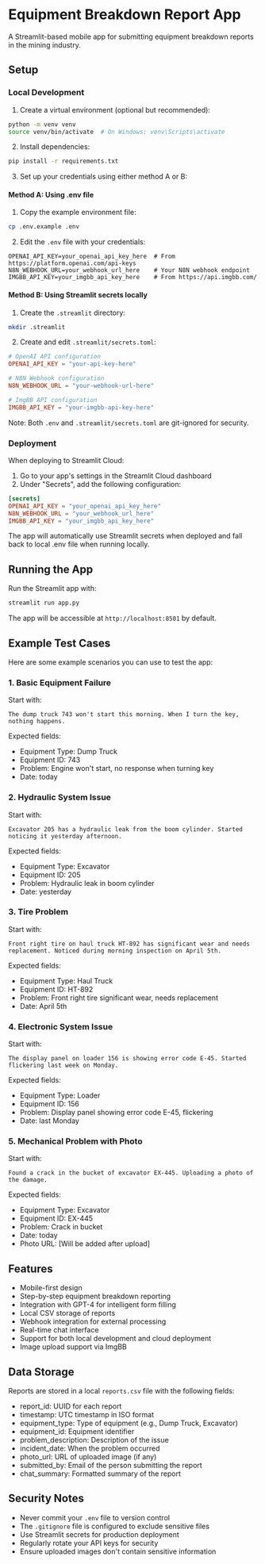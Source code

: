 # Equipment Breakdown Report App

A Streamlit-based mobile app for submitting equipment breakdown reports in the mining industry.

## Setup

### Local Development

1. Create a virtual environment (optional but recommended):
```bash
python -m venv venv
source venv/bin/activate  # On Windows: venv\Scripts\activate
```

2. Install dependencies:
```bash
pip install -r requirements.txt
```

3. Set up your credentials using either method A or B:

#### Method A: Using .env file
1. Copy the example environment file:
```bash
cp .env.example .env
```

2. Edit the `.env` file with your credentials:
```
OPENAI_API_KEY=your_openai_api_key_here  # From https://platform.openai.com/api-keys
N8N_WEBHOOK_URL=your_webhook_url_here    # Your N8N webhook endpoint
IMGBB_API_KEY=your_imgbb_api_key_here    # From https://api.imgbb.com/
```

#### Method B: Using Streamlit secrets locally
1. Create the `.streamlit` directory:
```bash
mkdir .streamlit
```

2. Create and edit `.streamlit/secrets.toml`:
```toml
# OpenAI API configuration
OPENAI_API_KEY = "your-api-key-here"

# N8N Webhook configuration
N8N_WEBHOOK_URL = "your-webhook-url-here"

# ImgBB API configuration
IMGBB_API_KEY = "your-imgbb-api-key-here"
```

Note: Both `.env` and `.streamlit/secrets.toml` are git-ignored for security.

### Deployment

When deploying to Streamlit Cloud:

1. Go to your app's settings in the Streamlit Cloud dashboard
2. Under "Secrets", add the following configuration:
```toml
[secrets]
OPENAI_API_KEY = "your_openai_api_key_here"
N8N_WEBHOOK_URL = "your_webhook_url_here"
IMGBB_API_KEY = "your_imgbb_api_key_here"
```

The app will automatically use Streamlit secrets when deployed and fall back to local .env file when running locally.

## Running the App

Run the Streamlit app with:
```bash
streamlit run app.py
```

The app will be accessible at `http://localhost:8501` by default.

## Example Test Cases

Here are some example scenarios you can use to test the app:

### 1. Basic Equipment Failure
Start with:
```
The dump truck 743 won't start this morning. When I turn the key, nothing happens.
```
Expected fields:
- Equipment Type: Dump Truck
- Equipment ID: 743
- Problem: Engine won't start, no response when turning key
- Date: today

### 2. Hydraulic System Issue
Start with:
```
Excavator 205 has a hydraulic leak from the boom cylinder. Started noticing it yesterday afternoon.
```
Expected fields:
- Equipment Type: Excavator
- Equipment ID: 205
- Problem: Hydraulic leak in boom cylinder
- Date: yesterday

### 3. Tire Problem
Start with:
```
Front right tire on haul truck HT-892 has significant wear and needs replacement. Noticed during morning inspection on April 5th.
```
Expected fields:
- Equipment Type: Haul Truck
- Equipment ID: HT-892
- Problem: Front right tire significant wear, needs replacement
- Date: April 5th

### 4. Electronic System Issue
Start with:
```
The display panel on loader 156 is showing error code E-45. Started flickering last week on Monday.
```
Expected fields:
- Equipment Type: Loader
- Equipment ID: 156
- Problem: Display panel showing error code E-45, flickering
- Date: last Monday

### 5. Mechanical Problem with Photo
Start with:
```
Found a crack in the bucket of excavator EX-445. Uploading a photo of the damage.
```
Expected fields:
- Equipment Type: Excavator
- Equipment ID: EX-445
- Problem: Crack in bucket
- Date: today
- Photo URL: [Will be added after upload]

## Features

- Mobile-first design
- Step-by-step equipment breakdown reporting
- Integration with GPT-4 for intelligent form filling
- Local CSV storage of reports
- Webhook integration for external processing
- Real-time chat interface
- Support for both local development and cloud deployment
- Image upload support via ImgBB

## Data Storage

Reports are stored in a local `reports.csv` file with the following fields:
- report_id: UUID for each report
- timestamp: UTC timestamp in ISO format
- equipment_type: Type of equipment (e.g., Dump Truck, Excavator)
- equipment_id: Equipment identifier
- problem_description: Description of the issue
- incident_date: When the problem occurred
- photo_url: URL of uploaded image (if any)
- submitted_by: Email of the person submitting the report
- chat_summary: Formatted summary of the report

## Security Notes

- Never commit your `.env` file to version control
- The `.gitignore` file is configured to exclude sensitive files
- Use Streamlit secrets for production deployment
- Regularly rotate your API keys for security
- Ensure uploaded images don't contain sensitive information 
